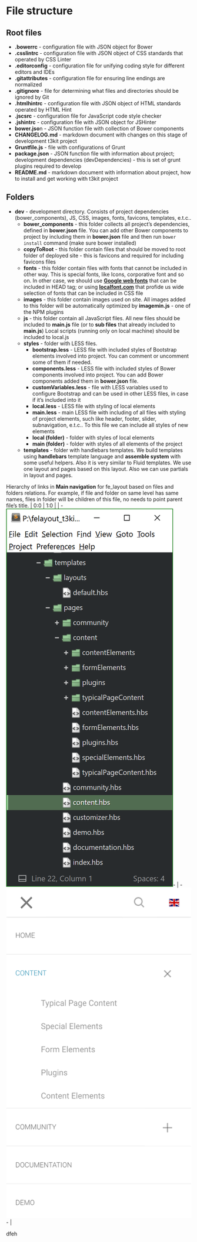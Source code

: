 # File structure


## Root files
* **.bowerrc** - configuration file with JSON object for Bower
* **.csslintrc** - configuration file with JSON object of CSS standards that operated by CSS Linter
* **.editorconfig** - configuration file for unifying coding style for different editors and IDEs
* **.gitattributes** - configuration file for ensuring line endings are normalized
* **.gitignore** - file for determining what files and directories should be ignored by Git
* **.htmlhintrc** - configuration file with JSON object of HTML standards operated by HTML Hint
* **.jscsrc** - configuration file for JavaScript code style checker
* **.jshintrc** - configuration file with JSON object for JSHinter
* **bower.jso**n - JSON function file with collection of Bower components
* **CHANGELOG.md** - markdown document with changes on this stage of development t3kit project
* **Gruntfile.js** - file with configurations of Grunt
* **package.json** - JSON function file with information about project; development dependencies (devDependencies) - this is set of grunt plugins required to develop
* **README.md** - markdown document with information about project, how to install and get working with t3kit project


## Folders
* **dev** - development directory. Consists of project dependencies (bower_components), JS, CSS, images, fonts, favicons, templates, e.t.c..
  * **bower_components** - this folder collects all project’s dependencies, defined in **bower.json** file. You can add other Bower components to project by including them in **bower.json** file and then run ```bower install``` command (make sure bower installed)
  * **copyToRoot** - this folder contain files that should be moved to root folder of deployed site - this is favicons and required for including favicons files
  * **fonts** - this folder contain files with fonts that cannot be included in other way. This is special fonts, like Icons, corporative font and so on. 
In other case, we should use **[Google web fonts](google.com/fonts)** that can be included in HEAD tag; or using **[localfont.com](localfont.com)** that profide us wide selection of fonts that can be included in CSS file
  * **images** - this folder contain images used on site. All images added to this folder will be automatically optimized by **imagemin.js** - one of the NPM plugins
  * **js** - this folder contain all JavaScript files. All new files should be included to **main.js** file (or to **sub files** that already included to **main.js**)
Local scripts (running only on local machine) should be included to local.js
  * **styles** - folder with LESS files. 
    * **bootstrap.less** - LESS file with included styles of Bootstrap elements involved into project. You can comment or uncomment some of them if needed.
    * **components.less** - LESS file with included styles of Bower components involved into project. You can add Bower components added them in **bower.json** file.
    * **customVariables.less** - file with LESS variables used to configure Bootstrap and can be used in other LESS files, in case if it’s included into it
    * **local.less** - LESS file with styling of local elements
    * **main.less** - main LESS file with including of all files with styling of project elements, such like header, footer, slider, subnavigation, e.t.c..
To this file we can include all styles of new elements
    * **local (folder)** - folder with styles of local elements
    * **main (folder)** - folder with styles of all elements of the project
  * **templates** - folder with handlebars templates. We build templates using **handlebars** template language and **assemble system** with some useful helpers. Also it is very similar to Fluid templates. We use one layout and pages based on this layout. Also we can use partials in layout and pages.

Hierarchy of links in **Main navigation** for fe_layout based on files and folders relations. For example, if file and folder on same level has same names, files in folder will be children of this file, no needs to point parent file’s title. 
| 0:0 | 1:0 |
| -![](t3kit-docs-structure.png)- | -![](t3kit-docs-structure-web.png)- |




dfeh


